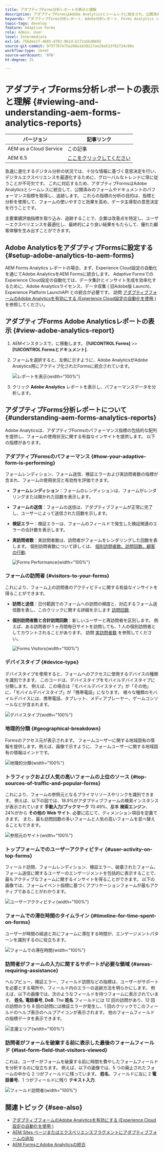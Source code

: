 ```yaml
---
title: アダプティブForms分析レポートの表示と理解
description: アダプティブFormsはAdobe Analyticsとシームレスに統合され、公開済みのフォームやドキュメントのパフォーマンス指標を取得して追跡します。
keywords: アダプティブForms分析レポート、Adobe分析レポート、Forms Analytics レポートの表示と理解
topic-tags: develop
feature: Adaptive Forms
role: Admin, User
level: Intermediate
exl-id: 756dee1f-4685-4783-961d-b172a5bd0692
source-git-commit: 975f767e75a268a1638227ae20a533f82724c80a
workflow-type: tm+mt
source-wordcount: '976'
ht-degree: 2%

---
```


# アダプティブForms分析レポートの表示と理解 {#viewing-and-understanding-aem-forms-analytics-reports}

| バージョン | 記事リンク |
| -------- | ---------------------------- |
| AEM as a Cloud Service | この記事 |
| AEM 6.5 | [ここをクリックしてください](https://experienceleague.adobe.com/docs/experience-manager-65/forms/integrate-aem-forms-with-experience-cloud-solutions/view-understand-aem-forms-analytics-reports.html) |

急速に進化するデジタル分析の状況では、十分な情報に基づく意思決定を行い、デジタルエクスペリエンスを最適化するために、グローバルなトレンドに常に従うことが不可欠です。 これに対応するため、アダプティブFormsはAdobe Analyticsとシームレスに統合して、公開済みのフォームやドキュメントのパフォーマンス指標を取得し、追跡します。 これらの指標の分析の目的は、指標と分析を使用して、フォームの使いやすさと効果を高め、データ主導型の意思決定を行うことです。

主要業績評価指標を取り込み、追跡することで、企業は改善点を特定し、ユーザーエクスペリエンスを最適化し、最終的により良い結果をもたらして、優れた顧客体験を生み出すことができます。

## Adobe AnalyticsをアダプティブFormsに設定する {#setup-adobe-analytics-to-aem-forms}

AEM Forms Analytics レポートの場合、まず、Experience Cloud設定の自動化を通じてAdobe AnalyticsをAEM Formsに統合します。 Adaptive FormsでのExperience Cloud設定の自動化では、データ集計とインサイト生成を効率化するために、Adobe Analyticsライセンス、データ収集 ( 旧Adobe版 Launch)、Experience Platform LaunchAPI との統合が必要です。 訪問 [アダプティブフォームのAdobe Analyticsを有効にする (Experience Cloud設定の自動化を使用 )](/help/forms/enable-adobe-analytics-adaptive-form-using-experience-cloud-setup-automation.md) を参照してください。

## アダプティブForms Adobe Analyticsレポートの表示 {#view-adobe-analytics-report}

1. AEMインスタンスで、に移動します。 **[!UICONTROL Forms]** >> **[!UICONTROL Formsとドキュメント]**.
1. フォームを選択すると、左側に示すように、Adobe AnalyticsがAdobe Analytics用にアクティブ化されたFormsに統合されています。

   ![レポートを表示](assets/activ-aa.png){width="100%"}

1. クリック **Adobe Analytics** レポートを表示し、パフォーマンスデータを分析します。

## アダプティブForms分析レポートについて {#understanding-aem-forms-analytics-reports}

Adobe Analyticsは、アダプティブFormsのパフォーマンス指標の包括的な配列を提供し、フォームの使用状況に関する有益なインサイトを提供します。 以下の指標があります。

### **アダプティブFormsのパフォーマンス** {#how-your-adaptive-form-is-performing}

フォームレンディション、フォーム送信、検証エラーおよび実訪問者数の指標が含まれ、フォームの使用状況と有効性を評価できます。

* **フォームレンディション**：フォームのレンディションは、フォームがレンダリングまたは開かれた回数を表示します。

* **フォームの送信**：フォームの送信は、アダプティブフォームが正常に完了し、ユーザーによって送信された回数を示します。

* **検証エラー**：検証エラーは、フォームのフィールドで発生した検証関連のエラーの合計数を表示します。

* **実訪問者数**：実訪問者数は、訪問者がフォームをレンダリングした回数を表します。 個別訪問者数について詳しくは、 [個別訪問者数、訪問回数、顧客の行動](https://experienceleague.adobe.com/docs/analytics/components/metrics/visits.html).

  ![Forms Performance](assets/forms-performance.png){width="100%"}

### **フォームの訪問者** {#visitors-to-your-forms}

これにより、フォーム上の訪問者のアクティビティに関する有益なインサイトを得ることができます。

* **訪問と送信**：日付範囲でのフォームへの訪問の頻度と、対応するフォーム送信数を表し、このクリックに関する詳細を示します [訪問回数](https://experienceleague.adobe.com/docs/analytics/components/metrics/visits.html).
* **個別訪問者数と合計訪問回数**：新しいユーザーと再訪問者を区別します。 例えば、ある訪問者が 1 ヶ月間毎日サイトを訪問しても、1 人の個別訪問者としてカウントされることがあります。 訪問 [実訪問者数](https://experienceleague.adobe.com/docs/analytics/components/metrics/unique-visitors.html) を参照してください。

  ![Forms Visitors](assets/forms-visitors.png){width="100%"}

### **デバイスタイプ** {#device-type}

デバイスタイプを使用すると、フォームへのアクセスに使用するデバイスの種類を識別できます。 このコードは、デバイスタイプをモバイルデバイスタイプに分類します。 例えば、この場合は「モバイルデバイスタイプ」が「その他」に、「モバイルデバイスタイプ」が「携帯電話」になります。 様々な種類のモバイルデバイスには、携帯電話、タブレット、メディアプレーヤー、ゲームコンソールなどが含まれます。

![デバイスタイプ](assets/device-type.png){width="100%"}

### **地理的分類** {#geographical-breakdown}

Formsのアクセス元が表示されます。 フォームユーザーに関する地域固有の情報を提供します。例えば、画像で示すように、フォームユーザーに関する地域固有の情報はインドです。

![地理的分類](assets/geographical-breakdown.png){width="100%"}

### **トラフィックおよび人気の高いフォームの上位のソース** {#top-sources-of-traffic-and-popular-forms}

これにより、フォームの参照元となるプライマリソースやリンクを識別できます。 例えば、以下の図では、18.9%がアダプティブフォームの検索インスタンスが表示されています **手動入力/ブックマーク** 70.49%、基準 **検索エンジン**、24%がから **その他の Web サイト**. 必要に応じて、ディメンション項目を定義できます。 また、最も訪問回数の多いフォームと人気の高いフォームを並べ替えることもできます。

![参照元のサイト](assets/referred-sites.png){width="100%"}

### **トップフォームでのユーザーアクティビティ** {#user-activity-on-top-forms}

フィールド訪問、フォームレンディション、検証エラー、破棄されたフォーム、フォーム送信に関するユーザーのエンゲージメントを包括的に表示することで、最もアクティブなフォームに関するインサイトを得ることができます。 以下の画像では、フォームイベント指標に基づくアプリケーションフォームが最もアクティブであることがわかります。

![ユーザーアクティビティ](assets/user-activity.png){width="100%"}

### **フォームでの滞在時間のタイムライン** {#timeline-for-time-spent-on-forms}

ユーザーが時間の経過と共にフォームに滞在する時間が、エンゲージメントパターンを識別するのに役立ちます。

![フォームでの滞在時間](assets/time-spent-on-forms.png){width="100%"}

### **訪問者がフォームの入力に関するサポートが必要な領域** {#areas-requiring-assistance}

ヘルプビュー、検証エラー、フィールド訪問などの指標は、ユーザーがサポートを必要とする場所や、フィールド内のエラーの追跡方法を明らかにします。 例えば、以下の画像では、次のようなフィールドを持つフォームに表示されています。 **姓名**, **電話番号**, **DoB**. The **姓名** フィールドには 12 回の訪問があり、12 回の訪問のうち 8 回の訪問には検証エラーが発生し、1 回のクリックでこのフィールドのヘルプ表示のヘルプアイコンが表示されます。 他のフォームフィールドの指標データを表示できます。

![支援エリア](assets/assisting-areas.png){width="100%"}

### **訪問者がフォームを破棄する前に表示した最後のフォームフィールド** {#last-form-field-that-visitors-viewed}

これは、ユーザーがフォームを破棄する前に時間を費やしたフォームフィールドを分析するのに役立ちます。 例えば、以下の画像では、5 つの廃止されたフォームの中から 2 つがフィールドに残っています。 **姓名**、フィールドに左に 2 **電話番号**、1 つがフィールドに残り **テキスト入力**.

![フィールド訪問者](assets/field-visitors.png){width="100%"}

## 関連トピック {#see-also}

* [アダプティブフォームのAdobe Analyticsを有効にする (Experience Cloud設定の自動化を使用 )](/help/forms/enable-adobe-analytics-adaptive-form-using-experience-cloud-setup-automation.md)
* [AEM Sites ページまたはエクスペリエンスフラグメントにアダプティブフォームの追加](/help/forms/create-or-add-an-adaptive-form-to-aem-sites-page.md)
* [AEM FormsとAdobe Analyticsの統合](/help/forms/integrate-aem-forms-with-adobe-analytics.md)
